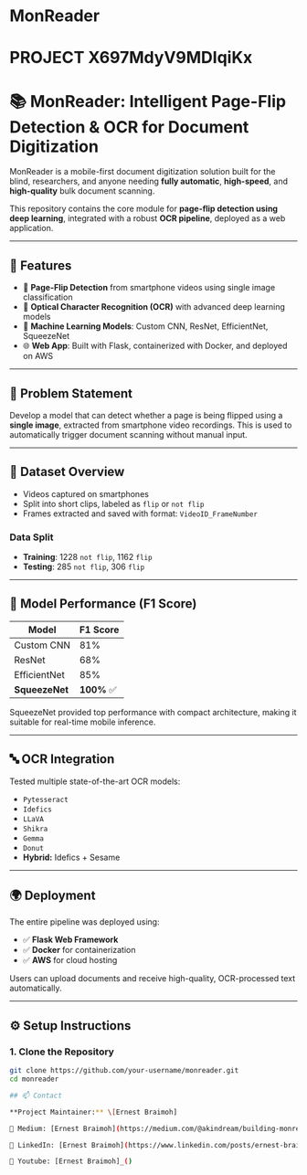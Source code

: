 # MonReader
# PROJECT X697MdyV9MDIqiKx
# 📚 MonReader: Intelligent Page-Flip Detection & OCR for Document Digitization

MonReader is a mobile-first document digitization solution built for the blind, researchers, and anyone needing **fully automatic**, **high-speed**, and **high-quality** bulk document scanning.

This repository contains the core module for **page-flip detection using deep learning**, integrated with a robust **OCR pipeline**, deployed as a web application.

---

## 🚀 Features

- 📄 **Page-Flip Detection** from smartphone videos using single image classification
- 🔎 **Optical Character Recognition (OCR)** with advanced deep learning models
- 🧠 **Machine Learning Models**: Custom CNN, ResNet, EfficientNet, SqueezeNet
- 🌐 **Web App**: Built with Flask, containerized with Docker, and deployed on AWS

---

## 🧠 Problem Statement

Develop a model that can detect whether a page is being flipped using a **single image**, extracted from smartphone video recordings. This is used to automatically trigger document scanning without manual input.

---

## 📁 Dataset Overview

- Videos captured on smartphones
- Split into short clips, labeled as `flip` or `not flip`
- Frames extracted and saved with format: `VideoID_FrameNumber`

### Data Split

- **Training**: 1228 `not flip`, 1162 `flip`
- **Testing**: 285 `not flip`, 306 `flip`

---

## 🧪 Model Performance (F1 Score)

| Model         | F1 Score |
|---------------|----------|
| Custom CNN    | 81%      |
| ResNet        | 68%      |
| EfficientNet  | 85%      |
| **SqueezeNet**| **100%** ✅ |

SqueezeNet provided top performance with compact architecture, making it suitable for real-time mobile inference.

---

## 🔤 OCR Integration

Tested multiple state-of-the-art OCR models:

- `Pytesseract`
- `Idefics`
- `LLaVA`
- `Shikra`
- `Gemma`
- `Donut`
- **Hybrid:** Idefics + Sesame

---

## 🌍 Deployment

The entire pipeline was deployed using:

- ✅ **Flask Web Framework**
- ✅ **Docker** for containerization
- ✅ **AWS** for cloud hosting

Users can upload documents and receive high-quality, OCR-processed text automatically.

---

## ⚙️ Setup Instructions

### 1. Clone the Repository
```bash
git clone https://github.com/your-username/monreader.git
cd monreader

## 📫 Contact

**Project Maintainer:** \[Ernest Braimoh]

📧 Medium: [Ernest Braimoh](https://medium.com/@akindream/building-monreader-smart-page-flip-detection-meets-powerful-ocr-0b7fe62886a0)

🔗 LinkedIn: [Ernest Braimoh](https://www.linkedin.com/posts/ernest-braimoh_ai-computervision-machinelearning-activity-7357017049199460352-bmih?utm_source=share&utm_medium=member_desktop&rcm=ACoAACJ5f84BSF16YQBlNnzy86sMhIc99PdU8l0)

🔗 Youtube: [Ernest Braimoh]_()
